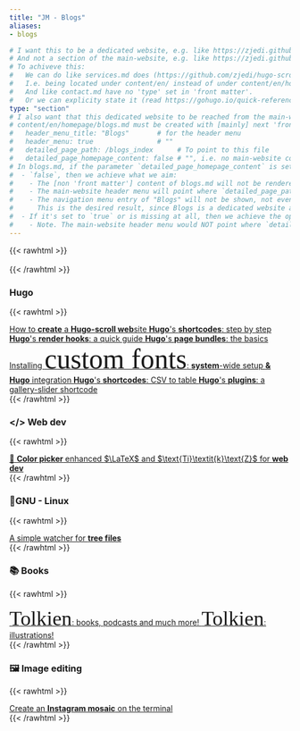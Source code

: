 ```yaml
---
title: "JM - Blogs"
aliases:
- blogs

# I want this to be a dedicated website, e.g. like https://zjedi.github.io/hugo-scroll/services/ which renders content/en/services.md
# And not a section of the main-website, e.g. like https://zjedi.github.io/hugo-scroll/#contact  which renders content/en/homepage/contact.md
# To achiveve this:
#   We can do like services.md does (https://github.com/zjedi/hugo-scroll/blob/master/exampleSite/content/en/services.md?plain=1)
#   I.e. being located under content/en/ instead of under content/en/homepage/
#   And like contact.md have no 'type' set in 'front matter'.
#   Or we can explicity state it (read https://gohugo.io/quick-reference/glossary/#content-type):
type: "section"
# I also want that this dedicated website to be reached from the main-website header menu (like Services, About Me, Contact,... in https://zjedi.github.io/hugo-scroll/). So:
# content/en/homepage/blogs.md must be created with [mainly] next 'front matter':
#   header_menu_title: "Blogs"       # for the header menu
#   header_menu: true                # ""
#   detailed_page_path: /blogs_index      # To point to this file
#   detailed_page_homepage_content: false # "", i.e. no main-website content, details below
# In blogs.md, if the parameter `detailed_page_homepage_content` is set to
#  - `false`, then we achieve what we aim:
#    - The [non 'front matter'] content of blogs.md will not be rendered into a [sub]section of the main-website (like contact.md does). 
#    - The main-website header menu will point where `detailed_page_path` points to.
#    - The navigation menu entry of "Blogs" will not be shown, not even if `navigation_menu_title` would be explicit in the 'front matter'.
#      This is the desired result, since Blogs is a dedicated website and not a section of the main-website to be easy reacheable from nav menus. 
#  - If it's set to `true` or is missing at all, then we achieve the oppositive results from the just explained `false` case. I.e. like in contact.md.
#    - Note. The main-website header menu would NOT point where `detailed_page_path` points to. But to the #blogs section of the main-website.
---
```



{{< rawhtml >}}
  <br>
  <br>
{{< /rawhtml >}}

### Hugo

{{< rawhtml >}}
<div class="blogs_index">
  <a href="/blogs/create_hugo_website/" class="no-underline-except-hover">
  How to <strong>create</strong> a <strong>Hugo-scroll web</strong>site
  </a>

  <a href="/blogs/hugo_shortcodes/" class="no-underline-except-hover">
  <strong>Hugo</strong>'s <strong>shortcodes</strong>: step by step
  </a>

  <a href="/blogs/hugo_render_hooks/" class="no-underline-except-hover">
  <strong>Hugo</strong>'s <strong>render hooks</strong>: a quick guide
  </a>

  <a href="/blogs/hugo_page_bundles/" class="no-underline-except-hover">
  <strong>Hugo</strong>'s <strong>page bundles</strong>: the basics
  </a>

  <a href="/blogs/nerd_fonts_and_more/" class="no-underline-except-hover">
  Installing 
  <span style="font-family: 'Great Vibes', cursive; font-size: 3.1rem;">custom fonts</span>:
  <strong>system</strong>-wide setup <strong>& Hugo</strong> integration
  </a>

  <a href="/blogs/hugo_shortcode_csv_to_table/" class="no-underline-except-hover">
  <strong>Hugo</strong>'s <strong>shortcodes</strong>: CSV to table
  </a>

  <a href="/blogs/hugo_plugins/" class="no-underline-except-hover">
  <strong>Hugo</strong>'s <strong>plugins</strong>: a gallery-slider shortcode
  </a>
</div>
{{< /rawhtml >}}


### </> Web dev

{{< rawhtml >}}
<div class="blogs_index">
  <a href="/blogs/color_picker/" class="no-underline-except-hover">
  🎨 <strong>Color picker</strong> enhanced
  </a>

  <a href="/blogs/latex_for_webdev/" class="no-underline-except-hover">
  $\LaTeX$ and $\text{Ti}\textit{k}\text{Z}$ for <strong>web dev</strong>
  </a>
</div>
{{< /rawhtml >}}


### 🐧GNU - Linux

{{< rawhtml >}}
<div class="blogs_index">
  <a href="/blogs/watcher_tree_files/" class="no-underline-except-hover">
  A simple watcher for <strong>tree files</strong>
  </a>
</div>
{{< /rawhtml >}}


### 📚 Books

{{< rawhtml >}}
<div class="blogs_index">
  <a href="/blogs/tolkien/" class="no-underline-except-hover">
  <span style="font-family: 'MiddleEarth JoannaVu', cursive; font-size: 2.3rem;">Tolkien</span>:
  books, podcasts and much more!
  </a>

  <a href="/blogs/tolkien_illustrations/" class="no-underline-except-hover">
  <span style="font-family: 'MiddleEarth JoannaVu', cursive; font-size: 2.3rem;">Tolkien</span>:
  illustrations!
  </a>
</div>
{{< /rawhtml >}}

### 🖼️ Image editing

{{< rawhtml >}}
<div class="blogs_index">
  <a href="/blogs/instagram_mosaic/" class="no-underline-except-hover">
  Create an <strong>Instagram mosaic</strong> on the terminal
  </a>
  <br>
</div>
{{< /rawhtml >}}

